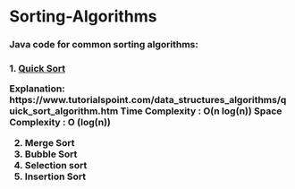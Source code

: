 # Sorting-Algorithms

<h3>Java code for common sorting algorithms:<h3>
1. <u><b>Quick Sort</u></b>
    <p>Explanation: https://www.tutorialspoint.com/data_structures_algorithms/quick_sort_algorithm.htm
    Time Complexity : O(n log(n))
    Space Complexity : O (log(n))</p>
    
2. Merge Sort
3. Bubble Sort
4. Selection sort
5. Insertion Sort
